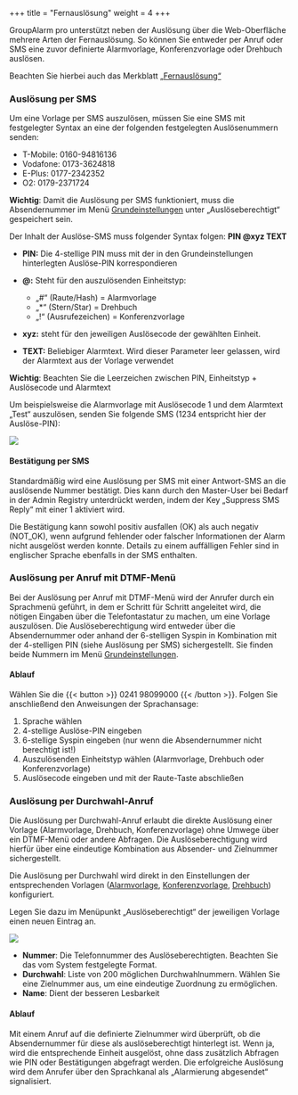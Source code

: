 +++
title = "Fernauslösung"
weight = 4
+++


GroupAlarm pro unterstützt neben der Auslösung über die Web-Oberfläche mehrere Arten der Fernauslösung. So können Sie entweder per Anruf oder SMS eine zuvor definierte Alarmvorlage, Konferenzvorlage oder Drehbuch auslösen.

Beachten Sie hierbei auch das Merkblatt [„Fernauslösung“](/pdf/Merkblatt_Fernausloesung.pdf)

### Auslösung per SMS


Um eine Vorlage per SMS auszulösen, müssen Sie eine SMS mit festgelegter Syntax an eine der folgenden festgelegten Auslösenummern senden:

 - T-Mobile: 0160-94816136
 - Vodafone: 0173-3624818
 - E-Plus: 0177-2342352
 - O2: 0179-2371724

**Wichtig**: Damit die Auslösung per SMS funktioniert, muss die Absendernummer im Menü [Grundeinstellungen](/admin/grundeinstellungen/) unter „Auslöseberechtigt“ gespeichert sein.

Der Inhalt der Auslöse-SMS muss folgender Syntax folgen:
**PIN @xyz TEXT**

 - **PIN:** Die 4-stellige PIN muss mit der in den Grundeinstellungen hinterlegten Auslöse-PIN korrespondieren


 - **@:** Steht für den auszulösenden Einheitstyp:
 
	- „#“ (Raute/Hash)        =     Alarmvorlage 
	- „*“ (Stern/Star)        =       Drehbuch 
	- „!“ (Ausrufezeichen)     =  Konferenzvorlage


 - **xyz:** steht für den jeweiligen Auslösecode der gewählten Einheit.

 - **TEXT:** Beliebiger Alarmtext. Wird dieser Parameter leer gelassen, wird der Alarmtext aus der Vorlage verwendet
 
**Wichtig**: Beachten Sie die Leerzeichen zwischen PIN, Einheitstyp + Auslösecode und Alarmtext
 
Um beispielsweise die Alarmvorlage mit Auslösecode 1 und dem Alarmtext „Test“ auszulösen, senden Sie folgende SMS (1234 entspricht hier der Auslöse-PIN):

![](/img/admin_grundeinstellungen_ausloese_sms.png?width=300px&classes=shadow)



#### Bestätigung per SMS

Standardmäßig wird eine Auslösung per SMS mit einer Antwort-SMS an die
auslösende Nummer bestätigt. Dies kann durch den Master-User bei Bedarf in
der Admin Registry unterdrückt werden, indem der Key „Suppress SMS
Reply“ mit einer 1 aktiviert wird.

Die Bestätigung kann sowohl positiv ausfallen (OK) als auch negativ
(NOT\_OK), wenn aufgrund fehlender oder falscher Informationen der Alarm
nicht ausgelöst werden konnte. Details zu einem auffälligen Fehler sind
in englischer Sprache ebenfalls in der SMS enthalten.


### Auslösung per Anruf mit DTMF-Menü

Bei  der  Auslösung  per  Anruf  mit  DTMF-Menü  wird  der  Anrufer  durch  ein  Sprachmenü  geführt,  in dem er Schritt  für  Schritt  angeleitet  wird,  die  nötigen  Eingaben  über  die  Telefontastatur  zu  machen,  um  eine 
Vorlage auszulösen. Die Auslöseberechtigung wird entweder über die Absendernummer oder anhand der 6-stelligen Syspin in Kombination mit der 4-stelligen PIN (siehe Auslösung per SMS) sichergestellt. 
Sie finden beide Nummern im Menü [Grundeinstellungen](/admin/grundeinstellungen/).

#### Ablauf 

Wählen Sie die {{< button >}} 0241 98099000 {{< /button >}}. Folgen Sie anschließend den Anweisungen der Sprachansage:

 1. Sprache wählen
 2. 4-stellige Auslöse-PIN eingeben
 3. 6-stellige Syspin eingeben (nur wenn die Absendernummer nicht berechtigt ist!)
 4. Auszulösenden Einheitstyp wählen (Alarmvorlage, Drehbuch oder Konferenzvorlage)
 5. Auslösecode eingeben und mit der Raute-Taste abschließen

 
### Auslösung per Durchwahl-Anruf

Die  Auslösung  per  Durchwahl-Anruf  erlaubt  die  direkte  Auslösung  einer Vorlage  (Alarmvorlage,  Drehbuch,    Konferenzvorlage)    ohne    Umwege    über  ein    DTMF-Menü    oder    andere    Abfragen.    Die Auslöseberechtigung  wird  hierfür  über  eine
eindeutige  Kombination  aus  Absender-  und  Zielnummer  sichergestellt.

Die Auslösung per Durchwahl wird direkt in den Einstellungen der entsprechenden Vorlagen ([Alarmvorlage](/mutieren/zusatzmodule/alarmvorlagen-verwalten/#allgemein), [Konferenzvorlage](/mutieren/zusatzmodule/konferenzvorlagen-verwalten/#konferenzvorlage-bearbeiten), [Drehbuch](/mutieren/zusatzmodule/drehbuecher-verwalten/#allgemein)) konfiguriert. 

Legen Sie dazu im Menüpunkt „Auslöseberechtigt“ der jeweiligen Vorlage einen neuen Eintrag an.

![](/img/alarmieren_fernausloese_durchwahl.png?classes=shadow)

 - **Nummer**: Die Telefonnummer des Auslöseberechtigten. Beachten Sie das vom System festgelegte Format.
 - **Durchwahl**: Liste von 200 möglichen Durchwahlnummern. Wählen Sie eine Zielnummer aus, um eine eindeutige Zuordnung zu ermöglichen.
 - **Name**: Dient der besseren Lesbarkeit
 
#### Ablauf

Mit   einem   Anruf   auf   die   definierte   Zielnummer wird  überprüft, ob die    Absendernummer für diese als auslöseberechtigt hinterlegt ist. Wenn ja, wird die
entsprechende  Einheit  ausgelöst,  ohne  dass  zusätzlich  Abfragen  wie  PIN  oder  Bestätigungen  abgefragt werden. Die erfolgreiche Auslösung wird dem Anrufer über den Sprachkanal als „Alarmierung abgesendet“ signalisiert.  





















